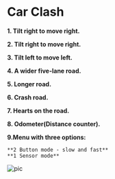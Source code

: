 # Car Clash

**1. Tilt right to move right.**

**2. Tilt right to move right.**

**3. Tilt left to move left.**

**4. A wider five-lane  road.**

**5. Longer road.**

**6. Crash road.**

**7. Hearts on the road.**

**8. Odometer(Distance counter).**

**9.Menu with three options:**

    **2 Button mode - slow and fast**
    **1 Sensor mode**

![pic](https://github.com/user-attachments/assets/e9f66260-0b26-4107-9f40-95663a9b314f)

 
